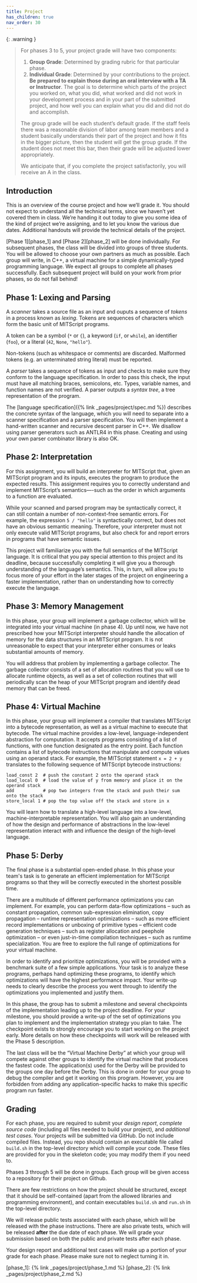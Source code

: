 ```yaml
---
title: Project
has_children: true
nav_order: 30
---
```


{: .warning }
> For phases 3 to 5, your project grade will have two components:
> 1. **Group Grade**: Determined by grading rubric for that particular phase.
> 2. **Individual Grade**: Determined by your contributions to the project. **Be prepared to explain those during an oral interview with a TA or Instructor**. The goal is to determine which parts of the project you worked on, what you did, what worked and did not work in your development process and in your part of the submitted project, and how well you can explain what you did and did not do and accomplish.
>
> The group grade will be each student’s default grade. If the staff feels there was a reasonable division of labor among team members and a student basically understands their part of the project and how it fits in the bigger picture, then the student will get the group grade. If the student does not meet this bar, then their grade will be adjusted lower appropriately.
>
> We anticipate that, if you complete the project satisfactorily, you will receive an A in the class.


## Introduction

This is an overview of the course project and how we’ll grade it. You should not expect to understand all the technical terms, since we haven’t yet covered them in class. We’re handing it out today to give you some idea of the kind of project we’re assigning, and to let you know the various due dates. Additional handouts will provide the technical details of the project.

[Phase 1][phase_1] and [Phase 2][phase_2] will be done individually. For subsequent phases, the class will be divided into groups of three students. You will be allowed to choose your own partners as much as possible. Each group will write, in C++, a virtual machine for a simple dynamically-typed programming language. We expect all groups to complete all phases successfully. Each subsequent project will build on your work from prior phases, so do not fall behind!

## Phase 1: Lexing and Parsing

A *scanner* takes a source file as an input and ouputs a sequence of *tokens* in a process known as *lexing*. Tokens are sequences of characters which form the basic unit of MITScript programs.

A token can be a symbol (``*`` or ``{``), a keyword (``if``, or ``while``), an identifier (`foo`), or a literal (`42`, `None`, `"hello"`).

Non-tokens (such as whitespace or comments) are discarded. Malformed tokens (e.g. an unterminated string literal) must be reported.

A *parser* takes a sequence of tokens as input and checks to make sure they conform to the language specification. In order to pass this check, the input must have all matching braces, semicolons, etc. Types, variable names, and function names are not verified. A parser outputs a *syntax tree*, a tree representation of the program.

The [language specification]({% link _pages/project/spec.md %}) describes the concrete syntax of the language, which you will need to separate into a scanner specification and a parser specification. You will then implement a hand-written scanner and recursive descent parser in C++. We disallow using parser generators such as ANTLR4 in this phase. Creating and using your own parser combinator library is also OK.

## Phase 2: Interpretation

For this assignment, you will build an interpreter for MITScript that, given an MITScript program and its inputs, executes the program to produce the expected results. This assignment requires you to correctly understand and implement MITScript’s semantics—-such as the order in which arguments to a function are evaluated.

While your scanned and parsed program may be syntactically correct, it can still contain a number of non-context-free semantic errors. For example, the expression `5 / "hello"` is syntactically correct, but does not have an obvious semantic meaning. Therefore, your interpreter must not only execute valid MITScript programs, but also check for and report errors in programs that have semantic issues.

This project will familiarize you with the full semantics of the MITScript language. It is critical that you pay special attention to this project and its deadline, because successfully completing it will give you a thorough understanding of the language’s semantics. This, in turn, will allow you to focus more of your effort in the later stages of the project on engineering a faster implementation, rather than on understanding how to correctly execute the language.

## Phase 3: Memory Management

In this phase, your group will implement a garbage collector, which will be integrated into your virtual machine (in phase 4). Up until now, we have not prescribed how your MITScript interpreter should handle the allocation of memory for the data structures in an MITScript program. It is not unreasonable to expect that your interpreter either consumes or leaks substantial amounts of memory.

You will address that problem by implementing a garbage collector. The garbage collector consists of a set of allocation routines that you will use to allocate runtime objects, as well as a set of collection routines that will periodically scan the heap of your MITScript program and identify dead memory that can be freed.

## Phase 4: Virtual Machine

In this phase, your group will implement a compiler that translates MITScript into a bytecode representation, as well as a virtual machine to execute that bytecode. The virtual machine provides a low-level, language-independent abstraction for computation. It accepts programs consisting of a list of functions, with one function designated as the entry point. Each function contains a list of bytecode instructions that manipulate and compute values using an operand stack. For example, the MITScript statement `x = 2 + y` translates to the following sequence of MITScript bytecode instructions:

```
load_const 2  # push the constant 2 onto the operand stack
load_local 0  # load the value of y from memory and place it on the operand stack
add           # pop two integers from the stack and push their sum onto the stack
store_local 1 # pop the top value off the stack and store in x
```

You will learn how to translate a high-level language into a low-level, machine-interpretable representation. You will also gain an understanding of how the design and performance of abstractions in the low-level representation interact with and influence the design of the high-level language.

## Phase 5: Derby

The final phase is a substantial open-ended phase. In this phase your team's task is to generate an efficient implementation for MITScript programs so that they will be correctly executed in the shortest possible time.

There are a multitude of different performance optimizations you can implement. For example, you can perform data-flow optimizations – such as constant propagation, common sub-expression elimination, copy propagation – runtime representation optimizations – such as more efficient record implementations or unboxing of primitive types – efficient code generation techniques – such as register allocation and peephole optimization – or even just-in-time compilation techniques – such as runtime specialization. You are free to explore the full range of optimizations for your virtual machine.

In order to identify and prioritize optimizations, you will be provided with a benchmark suite of a few simple applications. Your task is to analyze these programs, perhaps hand optimizing these programs, to identify which optimizations will have the highest performance impact. Your write-up needs to clearly describe the process you went through to identify the optimizations you implemented and justify them.

In this phase, the group has to submit a milestone and several checkpoints of the implementation leading up to the project deadline. For your milestone, you should provide a write-up of the set of optimizations you plan to implement and the implementation strategy you plan to take. The checkpoint exists to strongly encourage you to start working on the project early. More details on how these checkpoints will work will be released with the Phase 5 description.

The last class will be the “Virtual Machine Derby” at which your group will compete against other groups to identify the virtual machine that produces the fastest code. The application(s) used for the Derby will be provided to the groups one day before the Derby. This is done in order for your group to debug the compiler and get it working on this program. However, you are forbidden from adding any application-specific hacks to make this specific program run faster.

## Grading

For each phase, you are required to submit your *design report*, *complete source code* (including all files needed to build your project), and *additional test cases*. Your projects will be submitted via GitHub. Do not include compiled files. Instead, you repo should contain an executable file called `build.sh` in the top-level directory which will compile your code. These files are provided for you in the skeleton code; you may modify them if you need to.

Phases 3 through 5 will be done in groups. Each group will be given access to a repository for their project on Github.

There are few restrictions on how the project should be structured, except that it should be self-contained (apart from the allowed libraries and programming environment), and contain executables `build.sh` and `run.sh` in the top-level directory.

We will release public tests associated with each phase, which will be released with the phase instructions. There are also private tests, which will be released **after** the due date of each phase. We will grade your submission based on both the public and private tests after each phase.

Your design report and additional test cases will make up a portion of your grade for each phase. Please make sure not to neglect turning it in.

[phase_1]: {% link _pages/project/phase_1.md %}
[phase_2]: {% link _pages/project/phase_2.md %}